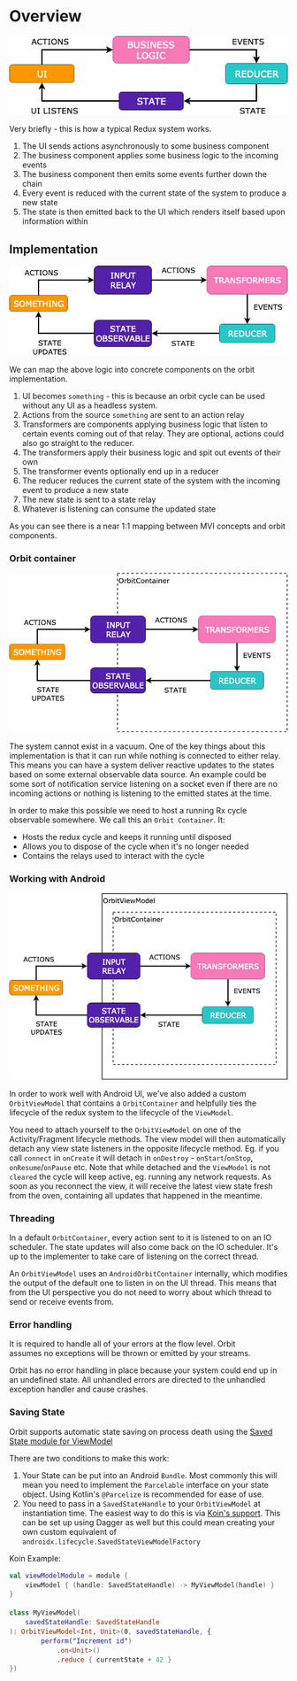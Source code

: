 # Overview

![Orbit overview 1](orbit-overview-1.png)

Very briefly - this is how a typical Redux system works.

1. The UI sends actions asynchronously to some business component
1. The business component applies some business logic to the incoming events
1. The business component then emits some events further down the chain
1. Every event is reduced with the current state of the system to produce a new
   state
1. The state is then emitted back to the UI which renders itself based upon
   information within

## Implementation

![Orbit overview 2](orbit-overview-2.png)

We can map the above logic into concrete components on the orbit
implementation.

1. UI becomes `something` - this is because an orbit cycle can be used without
  any UI as a headless system.
1. Actions from the source `something` are sent to an action relay
1. Transformers are components applying business logic that listen to certain
   events coming out of that relay. They are optional, actions could also go
   straight to the reducer.
1. The transformers apply their business logic and spit out events of their own
1. The transformer events optionally end up in a reducer
1. The reducer reduces the current state of the system with the incoming event
   to produce a new state
1. The new state is sent to a state relay
1. Whatever is listening can consume the updated state

As you can see there is a near 1:1 mapping between MVI concepts and orbit
components.

### Orbit container

![Orbit overview 3](orbit-overview-3.png)

The system cannot exist in a vacuum. One of the key things about this
implementation is that it can run while nothing is connected to either relay.
This means you can have a system deliver reactive updates to the states based on
some external observable data source. An example could be some sort of
notification service listening on a socket even if there are no incoming actions
or nothing is listening to the emitted states at the time.

In order to make this possible we need to host a running Rx cycle observable
somewhere. We call this an `Orbit Container`. It:

- Hosts the redux cycle and keeps it running until disposed
- Allows you to dispose of the cycle when it's no longer needed
- Contains the relays used to interact with the cycle

### Working with Android

![Orbit overview 4](orbit-overview-4.png)

In order to work well with Android UI, we've also added a custom `OrbitViewModel`
that contains a `OrbitContainer` and helpfully ties the lifecycle of the redux
system to the lifecycle of the `ViewModel`.

You need to attach yourself to the `OrbitViewModel` on one of the
Activity/Fragment lifecycle methods. The view model will then automatically
detach any view state listeners in the opposite lifecycle method. Eg. if you
call `connect` in `onCreate` it will detach in `onDestroy` - `onStart`/`onStop`,
`onResume`/`onPause` etc. Note that while detached and the `ViewModel` is not
`cleared` the cycle will keep active, eg. running any network requests. As soon
as you reconnect the view, it will receive the latest view state fresh from
the oven, containing all updates that happened in the meantime.

### Threading

In a default `OrbitContainer`, every action sent to it is listened to on an IO
scheduler. The state updates will also come back on the IO scheduler. It's up
to the implementer to take care of listening on the correct thread.

An `OrbitViewModel` uses an `AndroidOrbitContainer` internally, which modifies
the output of the default one to listen in on the UI thread. This means that
from the UI perspective you do not need to worry about which thread to send or
receive events from.

### Error handling

It is required to handle all of your errors at the flow level. Orbit  
assumes no exceptions will be thrown or emitted by your streams.

Orbit has no error handling in place because your system could end up in
an undefined state. All unhandled errors are directed to the unhandled
exception handler and cause crashes.

### Saving State

Orbit supports automatic state saving on process death using the
[Saved State module for ViewModel](https://developer.android.com/topic/libraries/architecture/viewmodel-savedstate)

There are two conditions to make this work:

1. Your State can be put into an Android `Bundle`. Most commonly this will mean
   you need to implement the `Parcelable` interface on your state object.
   Using Kotlin's `@Parcelize`  is recommended for ease of use.
1. You need to pass in a `SavedStateHandle` to your `OrbitViewModel` at
   instantiation time. The easiest way to do this is via
   [Koin's support](https://doc.insert-koin.io/#/koin-android/viewmodel?id=viewmodel-and-state-bundle).
   This can be set up using Dagger as well but this could mean creating your own
   custom equivalent of `androidx.lifecycle.SavedStateViewModelFactory`
  
Koin Example:

``` kotlin
val viewModelModule = module {
    viewModel { (handle: SavedStateHandle) -> MyViewModel(handle) }
}

class MyViewModel(
    savedStateHandle: SavedStateHandle
): OrbitViewModel<Int, Unit>(0, savedStateHandle, {
        perform("Increment id")
            .on<Unit>()
            .reduce { currentState + 42 }
})
```
